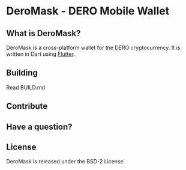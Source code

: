 # DeroMask - DERO Mobile Wallet

## What is DeroMask?

DeroMask is a cross-platform wallet for the DERO cryptocurrency. It is written in Dart using [Flutter](https://flutter.io).

## Building

Read BUILD.md

## Contribute

## Have a question?

## License

DeroMask is released under the BSD-2 License
